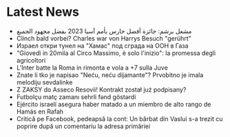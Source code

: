 # Latest News
-  مشعل برشم: جائزة أفضل حارس بأمم آسيا 2023 بفضل مجهود الجميع
-  Clinch bald vorbei? Charles war von Harrys Besuch "gerührt"
-  Израел откри тунел на "Хамас" под сграда на ООН в Газа
-  "Giovedì in 20mila al Circo Massimo, è solo l'inizio": la promessa degli agricoltori
-  L'Inter batte la Roma in rimonta e vola a +7 sulla Juve
-  Znate li tko je napisao "Neću, neću dijamante"? Prvobitno je imala melodiju sevdalinke
-  Z ZAKSY do Asseco Resovii! Kontrakt został już podpisany?
-  Futbolçu matç zamanı sehrli fənd göstərdi
-  Ejército israelí asegura haber matado a un miembro de alto rango de Hamás en Rafah
-  Critică pe Facebook, pedeapsă la cont: Un bărbat din Vaslui s-a trezit cu poprire după un comentariu la adresa primăriei
